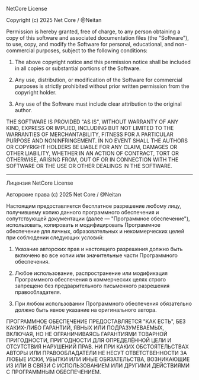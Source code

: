 NetCore License

Copyright (c) 2025 Net Core / @Neitan

Permission is hereby granted, free of charge, to any person obtaining a copy
of this software and associated documentation files (the "Software"), to use,
copy, and modify the Software for personal, educational, and non-commercial purposes,
subject to the following conditions:

1. The above copyright notice and this permission notice shall be included in all
copies or substantial portions of the Software.

2. Any use, distribution, or modification of the Software for commercial purposes
is strictly prohibited without prior written permission from the copyright holder.

3. Any use of the Software must include clear attribution to the original author.

THE SOFTWARE IS PROVIDED "AS IS", WITHOUT WARRANTY OF ANY KIND, EXPRESS OR
IMPLIED, INCLUDING BUT NOT LIMITED TO THE WARRANTIES OF MERCHANTABILITY,
FITNESS FOR A PARTICULAR PURPOSE AND NONINFRINGEMENT. IN NO EVENT SHALL THE
AUTHORS OR COPYRIGHT HOLDERS BE LIABLE FOR ANY CLAIM, DAMAGES OR OTHER
LIABILITY, WHETHER IN AN ACTION OF CONTRACT, TORT OR OTHERWISE, ARISING FROM,
OUT OF OR IN CONNECTION WITH THE SOFTWARE OR THE USE OR OTHER DEALINGS IN THE
SOFTWARE.

---

Лицензия NetCore License

Авторские права (c) 2025 Net Core / @Neitan

Настоящим предоставляется бесплатное разрешение любому лицу, получившему копию
данного программного обеспечения и сопутствующей документации (далее — "Программное обеспечение"),
использовать, копировать и модифицировать Программное обеспечение для личных,
образовательных и некоммерческих целей при соблюдении следующих условий:

1. Указание авторских прав и настоящего разрешения должно быть включено во все копии
или значительные части Программного обеспечения.

2. Любое использование, распространение или модификация Программного обеспечения в
коммерческих целях строго запрещено без предварительного письменного разрешения
правообладателя.

3. При любом использовании Программного обеспечения обязательно должно быть явное
указание на оригинального автора.

ПРОГРАММНОЕ ОБЕСПЕЧЕНИЕ ПРЕДОСТАВЛЯЕТСЯ "КАК ЕСТЬ", БЕЗ КАКИХ-ЛИБО ГАРАНТИЙ,
ЯВНЫХ ИЛИ ПОДРАЗУМЕВАЕМЫХ, ВКЛЮЧАЯ, НО НЕ ОГРАНИЧИВАЯСЬ ГАРАНТИЯМИ ТОВАРНОЙ
ПРИГОДНОСТИ, ПРИГОДНОСТИ ДЛЯ ОПРЕДЕЛЁННОЙ ЦЕЛИ И ОТСУТСТВИЯ НАРУШЕНИЙ ПРАВ.
НИ ПРИ КАКИХ ОБСТОЯТЕЛЬСТВАХ АВТОРЫ ИЛИ ПРАВООБЛАДАТЕЛИ НЕ НЕСУТ ОТВЕТСТВЕННОСТИ
ЗА ЛЮБЫЕ ИСКИ, УБЫТКИ ИЛИ ИНЫЕ ОБЯЗАТЕЛЬСТВА, ВОЗНИКАЮЩИЕ ИЗ ИЛИ В СВЯЗИ С
ИСПОЛЬЗОВАНИЕМ ИЛИ ДРУГИМИ ДЕЙСТВИЯМИ С ПРОГРАММНЫМ ОБЕСПЕЧЕНИЕМ.
